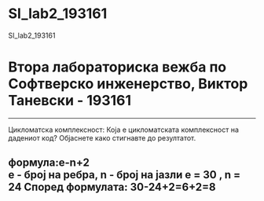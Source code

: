 # SI_lab2_193161
SI_lab2_193161

# Втора лабораториска вежба по Софтверско инженерство, Виктор Таневски - 193161


-----------------------------------------------------------------------------
Цикломатска комплексност:
Која е цикломатската комплексност на дадениот код? Објаснете како стигнавте до
резултатот.

формула:e-n+2  
е - број на ребра, n - број на јазли
e = 30 , n = 24
Според формулата: 30-24+2=6+2=8
-----------------------------------------------------------------------------
